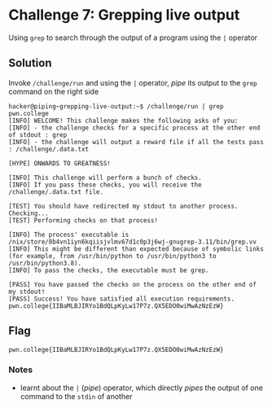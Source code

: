 # Challenge 7: Grepping live output
Using `grep` to search through the output of a program using the `|` operator
## Solution
Invoke `/challenge/run` and using the `|` operator, _pipe_ its output to the `grep` command on the right side
```
hacker@piping~grepping-live-output:~$ /challenge/run | grep pwn.college
[INFO] WELCOME! This challenge makes the following asks of you:
[INFO] - the challenge checks for a specific process at the other end of stdout : grep
[INFO] - the challenge will output a reward file if all the tests pass : /challenge/.data.txt

[HYPE] ONWARDS TO GREATNESS!

[INFO] This challenge will perform a bunch of checks.
[INFO] If you pass these checks, you will receive the /challenge/.data.txt file.

[TEST] You should have redirected my stdout to another process. Checking...
[TEST] Performing checks on that process!

[INFO] The process' executable is /nix/store/8b4vn1iyn6kqiisjvlmv67d1c0p3j6wj-gnugrep-3.11/bin/grep.vv
[INFO] This might be different than expected because of symbolic links (for example, from /usr/bin/python to /usr/bin/python3 to /usr/bin/python3.8).
[INFO] To pass the checks, the executable must be grep.

[PASS] You have passed the checks on the process on the other end of my stdout!
[PASS] Success! You have satisfied all execution requirements.
pwn.college{IIBaMLBJIRYo1BdQLpKyLw17P7z.QX5EDO0wiMwAzNzEzW}
```

## Flag
`pwn.college{IIBaMLBJIRYo1BdQLpKyLw17P7z.QX5EDO0wiMwAzNzEzW}`
### Notes
- learnt about the `|` (_pipe_) operator, which directly _pipes_ the output of one command to the `stdin` of another